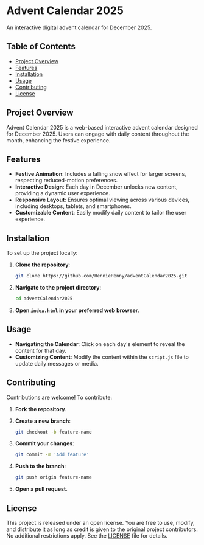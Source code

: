 # Advent Calendar 2025

An interactive digital advent calendar for December 2025.

## Table of Contents

- [Project Overview](#project-overview)
- [Features](#features)
- [Installation](#installation)
- [Usage](#usage)
- [Contributing](#contributing)
- [License](#license)

## Project Overview

Advent Calendar 2025 is a web-based interactive advent calendar designed for December 2025. Users can engage with daily content throughout the month, enhancing the festive experience.

## Features

- **Festive Animation**: Includes a falling snow effect for larger screens, respecting reduced-motion preferences.
- **Interactive Design**: Each day in December unlocks new content, providing a dynamic user experience.
- **Responsive Layout**: Ensures optimal viewing across various devices, including desktops, tablets, and smartphones.
- **Customizable Content**: Easily modify daily content to tailor the user experience.

## Installation

To set up the project locally:

1. **Clone the repository**:

   ```bash
   git clone https://github.com/HenniePenny/adventCalendar2025.git
   ```

2. **Navigate to the project directory**:

   ```bash
   cd adventCalendar2025
   ```

3. **Open `index.html` in your preferred web browser**.

## Usage

- **Navigating the Calendar**: Click on each day's element to reveal the content for that day.
- **Customizing Content**: Modify the content within the `script.js` file to update daily messages or media.

## Contributing

Contributions are welcome! To contribute:

1. **Fork the repository**.
2. **Create a new branch**:

   ```bash
   git checkout -b feature-name
   ```

3. **Commit your changes**:

   ```bash
   git commit -m 'Add feature'
   ```

4. **Push to the branch**:

   ```bash
   git push origin feature-name
   ```

5. **Open a pull request**.

## License

This project is released under an open license. You are free to use, modify, and distribute it as long as credit is given to the original project contributors. No additional restrictions apply. See the [LICENSE](LICENSE) file for details.